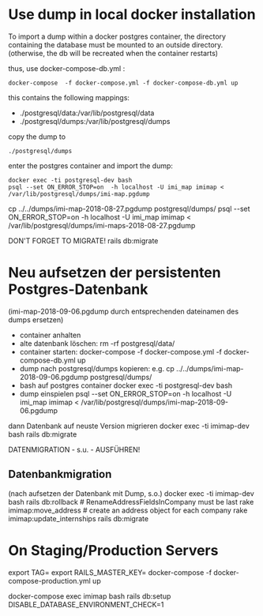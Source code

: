 
# Use dump in local docker installation

To import a dump within a docker postgres container, the directory containing
the database must be mounted to an outside directory. (otherwise, the db will
be recreated when the container restarts)


thus, use docker-compose-db.yml :

    docker-compose  -f docker-compose.yml -f docker-compose-db.yml up

this contains the following mappings:

- ./postgresql/data:/var/lib/postgresql/data
- ./postgresql/dumps:/var/lib/postgresql/dumps

copy the dump to

    ./postgresql/dumps

enter the postgres container and import the dump:

    docker exec -ti postgresql-dev bash
    psql --set ON_ERROR_STOP=on  -h localhost -U imi_map imimap < /var/lib/postgresql/dumps/imi-map.pgdump


cp ../../dumps/imi-map-2018-08-27.pgdump postgresql/dumps/
psql --set ON_ERROR_STOP=on  -h localhost -U imi_map imimap < /var/lib/postgresql/dumps/imi-maps-2018-08-27.pgdump

DON'T FORGET TO MIGRATE!
rails db:migrate

# Neu aufsetzen der persistenten Postgres-Datenbank

(imi-map-2018-09-06.pgdump durch entsprechenden dateinamen des dumps ersetzen)

- container anhalten
- alte datenbank löschen:
   rm -rf postgresql/data/
- container starten:
    docker-compose  -f docker-compose.yml -f docker-compose-db.yml up
- dump nach postgresql/dumps kopieren: e.g.
   cp ../../dumps/imi-map-2018-09-06.pgdump postgresql/dumps/
- bash auf postgres container
    docker exec -ti postgresql-dev bash
- dump einspielen
    psql --set ON_ERROR_STOP=on  -h localhost -U imi_map imimap < /var/lib/postgresql/dumps/imi-map-2018-09-06.pgdump

dann Datenbank auf neuste Version migrieren
   docker exec -ti imimap-dev bash
   rails db:migrate

DATENMIGRATION - s.u. - AUSFÜHREN!

## Datenbankmigration
(nach aufsetzen der Datenbank mit Dump, s.o.)
    docker exec -ti imimap-dev bash
    rails db:rollback  # RenameAddressFieldsInCompany must be last
    rake imimap:move_address        # create an address object for each company
    rake imimap:update_internships
    rails db:migrate

On Staging/Production Servers
==================================


export TAG=
export RAILS_MASTER_KEY=
docker-compose -f docker-compose-production.yml up



docker-compose exec  imimap bash
rails db:setup DISABLE_DATABASE_ENVIRONMENT_CHECK=1
